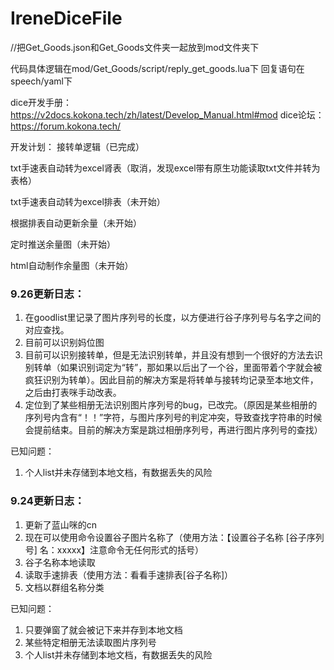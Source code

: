 # IreneDiceFile
 
//把Get_Goods.json和Get_Goods文件夹一起放到mod文件夹下

代码具体逻辑在mod/Get_Goods/script/reply_get_goods.lua下
回复语句在speech/yaml下

dice开发手册：https://v2docs.kokona.tech/zh/latest/Develop_Manual.html#mod
dice论坛：https://forum.kokona.tech/

开发计划：
接转单逻辑（已完成）

txt手速表自动转为excel肾表（取消，发现excel带有原生功能读取txt文件并转为表格）

txt手速表自动转为excel排表（未开始）

根据排表自动更新余量（未开始）

定时推送余量图（未开始）

html自动制作余量图（未开始）

### 9.26更新日志：
1. 在goodlist里记录了图片序列号的长度，以方便进行谷子序列号与名字之间的对应查找。
2. 目前可以识别妈位图
3. 目前可以识别接转单，但是无法识别转单，并且没有想到一个很好的方法去识别转单（如果识别词定为“转”，那如果以后出了一个谷，里面带着个字就会被疯狂识别为转单）。因此目前的解决方案是将转单与接转均记录至本地文件，之后由打表咪手动改表。
4. 定位到了某些相册无法识别图片序列号的bug，已改完。（原因是某些相册的序列号内含有“！！”字符，与图片序列号的判定冲突，导致查找字符串的时候会提前结束。目前的解决方案是跳过相册序列号，再进行图片序列号的查找）

已知问题：
1. 个人list并未存储到本地文档，有数据丢失的风险

### 9.24更新日志：
1. 更新了蓝山咪的cn
2. 现在可以使用命令设置谷子图片名称了（使用方法：【设置谷子名称 [谷子序列号] 名：xxxxx】注意命令无任何形式的括号）
3. 谷子名称本地读取
4. 读取手速排表（使用方法：看看手速排表[谷子名称]）
5. 文档以群组名称分类

已知问题：
1. 只要弹窗了就会被记下来并存到本地文档
2. 某些特定相册无法读取图片序列号
3. 个人list并未存储到本地文档，有数据丢失的风险